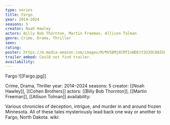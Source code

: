 ```yaml
---
type: series
title: Fargo
year: 2014–2024
seasons: 5
creator: Noah Hawley
actors: Billy Bob Thornton, Martin Freeman, Allison Tolman
genre: Crime, Drama, Thriller
seen:
rating: 
poster: https://m.media-amazon.com/images/M/MV5BMjNlMTIxNDEtY2U3OC00ZGFlLTgxNzEtZDU3NTdiZTAzN2MxXkEyXkFqcGdeQXVyMTU1ODIwMTM1._V1_SX300.jpg
trailer_embed: Could not find trailer.
availability:
---
```

Fargo
![[Fargo.jpg]]

Crime, Drama, Thriller
year: 2014–2024
seasons: 5
creator: [[Noah Hawley]], [[Cohen Brothers]]
actors: [[Billy Bob Thornton]], [[Martin Freeman]], [[Allison Tolman]]
availability:

Various chronicles of deception, intrigue, and murder in and around frozen Minnesota. All of these tales mysteriously lead back one way or another to Fargo, North Dakota.
wiki: 


